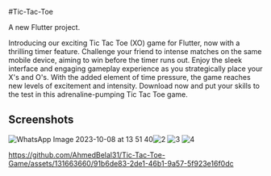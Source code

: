 #Tic-Tac-Toe

A new Flutter project.


Introducing our exciting Tic Tac Toe (XO) game for Flutter, now with a thrilling timer feature. Challenge your friend to intense matches on the same mobile device, aiming to win before the timer runs out. Enjoy the sleek interface and engaging gameplay experience as you strategically place your X's and O's. With the added element of time pressure, the game reaches new levels of excitement and intensity. Download now and put your skills to the test in this adrenaline-pumping Tic Tac Toe game.



## Screenshots 


![WhatsApp Image 2023-10-08 at 13 51 40](https://github.com/AhmedBelal31/Tic-Tac-Toe-Game/assets/131663660/8fc063fb-7160-47ef-b38a-6548e95a171e)![2](https://github.com/AhmedBelal31/Tic-Tac-Toe-Game/assets/131663660/e20ea491-803b-47c1-ae53-ee642b3fd384)
![3](https://github.com/AhmedBelal31/Tic-Tac-Toe-Game/assets/131663660/e9456825-f3e5-400a-a810-d3b11cdc6959)
![4](https://github.com/AhmedBelal31/Tic-Tac-Toe-Game/assets/131663660/67a5963a-baf3-4248-ba87-608546606ff0)



https://github.com/AhmedBelal31/Tic-Tac-Toe-Game/assets/131663660/91b6de83-2de1-46b1-9a57-5f923e16f0dc



